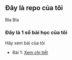 ## Đây là repo của tôi 
Bla Bla

### Đây là 1 số bài học của tôi

Hãy xem bài của tôi

- Bài 1: [Xem chi tiết](.web10/day01/index.html)

```
